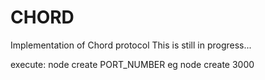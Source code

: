 # CHORD
Implementation of Chord protocol
This is still in progress...

execute:
node create PORT_NUMBER
eg
node create 3000

